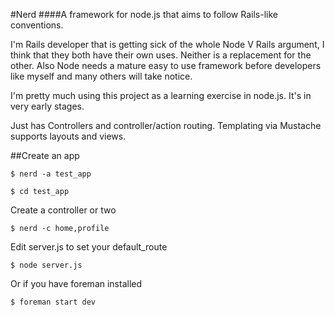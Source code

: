 #Nerd
####A framework for node.js that aims to follow Rails-like conventions.

I'm Rails developer that is getting sick of the whole Node V Rails argument,
I think that they both have their own uses. Neither is a replacement for the other.
Also Node needs a mature easy to use framework before developers like myself and many others will take notice.
 
I'm pretty much using this project as a learning exercise in node.js.
It's in very early stages.

Just has Controllers and controller/action routing.
Templating via Mustache supports layouts and views.

##Create an app

```
$ nerd -a test_app
```

```
$ cd test_app
```

Create a controller or two
```
$ nerd -c home,profile
```

Edit server.js to set your default_route
```
$ node server.js
```

Or if you have foreman installed

```
$ foreman start dev
```

